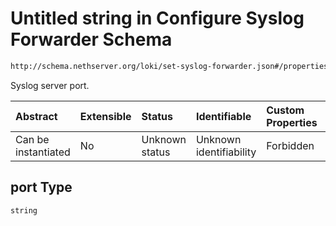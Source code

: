 # Untitled string in Configure Syslog Forwarder Schema

```txt
http://schema.nethserver.org/loki/set-syslog-forwarder.json#/properties/port
```

Syslog server port.

| Abstract            | Extensible | Status         | Identifiable            | Custom Properties | Additional Properties | Access Restrictions | Defined In                                                                           |
| :------------------ | :--------- | :------------- | :---------------------- | :---------------- | :-------------------- | :------------------ | :----------------------------------------------------------------------------------- |
| Can be instantiated | No         | Unknown status | Unknown identifiability | Forbidden         | Allowed               | none                | [set-syslog-forwarder.json\*](loki/set-syslog-forwarder.json "open original schema") |

## port Type

`string`
